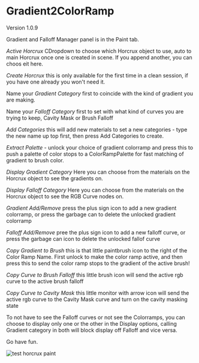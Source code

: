 # Gradient2ColorRamp
Version 1.0.9

Gradient and Falloff Manager panel is in the Paint tab.

*Active Horcrux* CDropdown to choose which Horcrux object to use, auto to main Horcrux once one is created in scene. If you append another, you can choos eit here.

*Create Horcrux* this is only available for the first time in a clean session, if you have one already you won't need it.

Name your *Gradient Category* first to coincide with the kind of gradient you are making.

Name your *Falloff Category* first to set with what kind of curves you are trying to keep, Cavity Mask or Brush Falloff 

*Add Categories* this will add new materials to set a new categories - type the new name up top first, then press Add Categories to create.

*Extract Palette*  - unlock your choice of gradient colorramp and press this to push a palette of color stops to a ColorRampPalette for fast matching of gradient to brush color.

*Display Gradient Category* Here you can choose from the materials on the Horcrux object to see the gradients on.

*Display Falloff Category* Here you can choose from the materials on the Horcrux object to see the RGB Curve nodes on.

*Gradient Add/Remove* press the plus sign icon to add a new gradient colorramp, or press the garbage can to delete the unlocked gradient colorramp

*Falloff Add/Remove* pree the plus sign icon to add a new falloff curve, or press the garbage can icon to delete the unlocked fallof curve

*Copy Gradient to Brush* this is that little paintbrush icon to the right of the Color Ramp Name. First unlock to make the color ramp active, and then press this to send the color ramp stops to the gradient of the active brush!

*Copy Curve to Brush Falloff* this little brush icon will send the active rgb curve to the active brush falloff

*Copy Curve to Cavity Mask* this little monitor with arrow icon will send the active rgb curve to the Cavity Mask curve and turn on the cavity masking state


To not have to see the Falloff curves or not see the Colorramps, you can choose to display only one or the other in the Display options, calling Gradient category in both will block display off Falloff and vice versa.

Go have fun.

![test horcrux paint](https://github.com/user-attachments/assets/f230c33e-b450-4010-9c00-2145fef6284f)




